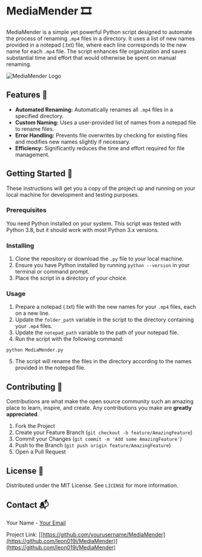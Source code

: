 # MediaMender 🎞️

MediaMender is a simple yet powerful Python script designed to automate the process of renaming `.mp4` files in a directory. It uses a list of new names provided in a notepad (.txt) file, where each line corresponds to the new name for each `.mp4` file. The script enhances file organization and saves substantial time and effort that would otherwise be spent on manual renaming.

![MediaMender Logo](https://www.google.com/url?sa=i&url=https%3A%2F%2Fm.facebook.com%2FMediaRepair67%2F&psig=AOvVaw1FBoJYTiwxiMfMMZd7vQF9&ust=1712461617501000&source=images&cd=vfe&opi=89978449&ved=0CBIQjRxqFwoTCMiFiOXWrIUDFQAAAAAdAAAAABAE)

## Features 🌟

- **Automated Renaming:** Automatically renames all `.mp4` files in a specified directory.
- **Custom Naming:** Uses a user-provided list of names from a notepad file to rename files.
- **Error Handling:** Prevents file overwrites by checking for existing files and modifies new names slightly if necessary.
- **Efficiency:** Significantly reduces the time and effort required for file management.

## Getting Started 🚀

These instructions will get you a copy of the project up and running on your local machine for development and testing purposes.

### Prerequisites

You need Python installed on your system. This script was tested with Python 3.8, but it should work with most Python 3.x versions.

### Installing

1. Clone the repository or download the `.py` file to your local machine.
2. Ensure you have Python installed by running `python --version` in your terminal or command prompt.
3. Place the script in a directory of your choice.

### Usage 

1. Prepare a notepad (.txt) file with the new names for your `.mp4` files, each on a new line.
2. Update the `folder_path` variable in the script to the directory containing your `.mp4` files.
3. Update the `notepad_path` variable to the path of your notepad file.
4. Run the script with the following command:

```shell
python MediaMender.py
```

5. The script will rename the files in the directory according to the names provided in the notepad file.

## Contributing 🤝

Contributions are what make the open source community such an amazing place to learn, inspire, and create. Any contributions you make are **greatly appreciated**.

1. Fork the Project
2. Create your Feature Branch (`git checkout -b feature/AmazingFeature`)
3. Commit your Changes (`git commit -m 'Add some AmazingFeature'`)
4. Push to the Branch (`git push origin feature/AmazingFeature`)
5. Open a Pull Request

## License 📝

Distributed under the MIT License. See `LICENSE` for more information.

## Contact 📬

Your Name - [Your Email](mailto:leonlord0@gmail.com)

Project Link: [[https://github.com/yourusername/MediaMender](https://github.com/leon019i/MediaMender)](https://github.com/leon019i/MediaMender)



